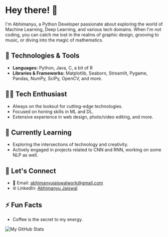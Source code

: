# Hey there! 👋

I'm Abhimanyu, a Python Developer passionate about exploring the world of Machine Learning, Deep Learning, and various tech domains. When I'm not coding, you can catch me lost in the realms of graphic design, grooving to music, or diving into the magic of mathematics.

## 🔧 Technologies & Tools

- **Languages:** Python, Java, C, a bit of R
- **Libraries & Frameworks:** Matplotlib, Seaborn, Streamlit, Pygame, Pandas, NumPy, SciPy, OpenCV, and more.

## 👨‍💻 Tech Enthusiast

- Always on the lookout for cutting-edge technologies.
- Focused on honing skills in ML and DL.
- Extensive experience in web design, photo/video editing, and more.

## 🌱 Currently Learning

- Exploring the intersections of technology and creativity.
- Actively engaged in projects related to CNN and RNN, working on some NLP as well.

## 🚀 Let's Connect

- 📧 Email: [abhimanyujaiswalwork@gmail.com](mailto:abhimanyujaiswalwork@gmail.com)
- 🌐 LinkedIn: [Abhimanyu Jaiswal](www.linkedin.com/in/jaiswalabhimanyu)

## ⚡ Fun Facts

- Coffee is the secret to my energy.

![My GitHub Stats]([https://github-readme-stats.vercel.app/api?username=YourGitHubUsername&show_icons=true&theme=radical](https://github.com/CodexAbhi?tab=repositories))
